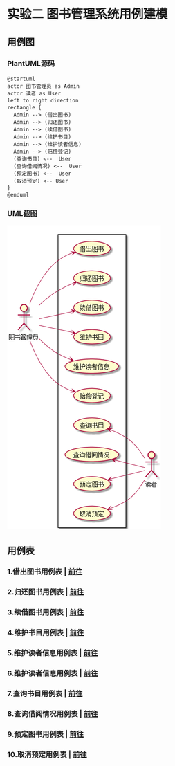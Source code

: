 # 实验二 图书管理系统用例建模

## 用例图
### PlantUML源码
```flow js
@startuml
actor 图书管理员 as Admin
actor 读者 as User
left to right direction
rectangle {
  Admin --> (借出图书)
  Admin --> (归还图书)
  Admin --> (续借图书)
  Admin --> (维护书目)
  Admin --> (维护读者信息)
  Admin --> (赔偿登记)
  (查询书目) <--  User
  (查询借阅情况) <--  User
  (预定图书) <--  User
  (取消预定) <-- User
}
@enduml
```
### UML截图
![用例截图](./图书管理用例.png)

## 用例表

### 1.借出图书用例表 | [前往](./借出图书.md)
### 2.归还图书用例表 | [前往](./归还图书.md)
### 3.续借图书用例表 | [前往](./续借图书.md)
### 4.维护书目用例表 | [前往](./维护书目.md)
### 5.维护读者信息用例表 | [前往](./维护读者信息.md)
### 6.维护读者信息用例表 | [前往](./赔偿登记.md)
### 7.查询书目用例表 | [前往](./查询书目.md)
### 8.查询借阅情况用例表 | [前往](./查询借阅情况.md)
### 9.预定图书用例表 | [前往](./预定图书.md)
### 10.取消预定用例表 | [前往](./取消预定.md)